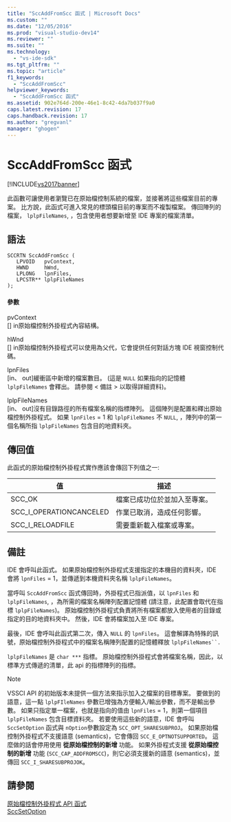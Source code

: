 ```yaml
---
title: "SccAddFromScc 函式 | Microsoft Docs"
ms.custom: ""
ms.date: "12/05/2016"
ms.prod: "visual-studio-dev14"
ms.reviewer: ""
ms.suite: ""
ms.technology: 
  - "vs-ide-sdk"
ms.tgt_pltfrm: ""
ms.topic: "article"
f1_keywords: 
  - "SccAddFromScc"
helpviewer_keywords: 
  - "SccAddFromScc 函式"
ms.assetid: 902e764d-200e-46e1-8c42-4da7b037f9a0
caps.latest.revision: 17
caps.handback.revision: 17
ms.author: "gregvanl"
manager: "ghogen"
---
```

# SccAddFromScc 函式
[!INCLUDE[vs2017banner](../code-quality/includes/vs2017banner.md)]

此函數可讓使用者瀏覽已在原始檔控制系統的檔案，並接著將這些檔案目前的專案。 比方說，此函式可進入常見的標頭檔目前的專案而不複製檔案。 傳回陣列的檔案， `lplpFileNames`, ，包含使用者想要新增至 IDE 專案的檔案清單。  
  
## 語法  
  
```cpp#  
SCCRTN SccAddFromScc (  
   LPVOID   pvContext,  
   HWND     hWnd,  
   LPLONG   lpnFiles,  
   LPCSTR** lplpFileNames  
);  
```  
  
#### 參數  
 pvContext  
 \[\] in原始檔控制外掛程式內容結構。  
  
 hWnd  
 \[\] in原始檔控制外掛程式可以使用為父代，它會提供任何對話方塊 IDE 視窗控制代碼。  
  
 lpnFiles  
 \[in、 out\]緩衝區中新增的檔案數目。 \(這是 `NULL` 如果指向的記憶體 `lplpFileNames` 會釋出。 請參閱 \< 備註 \> 以取得詳細資料\)。  
  
 lplpFileNames  
 \[in、 out\]沒有目錄路徑的所有檔案名稱的指標陣列。 這個陣列是配置和釋出原始檔控制外掛程式。 如果 `lpnFiles` \= 1 和 `lplpFileNames` 不 `NULL`, ，陣列中的第一個名稱所指 `lplpFileNames` 包含目的地資料夾。  
  
## 傳回值  
 此函式的原始檔控制外掛程式實作應該會傳回下列值之一:  
  
|值|描述|  
|-------|--------|  
|SCC\_OK|檔案已成功位於並加入至專案。|  
|SCC\_I\_OPERATIONCANCELED|作業已取消，造成任何影響。|  
|SCC\_I\_RELOADFILE|需要重新載入檔案或專案。|  
  
## 備註  
 IDE 會呼叫此函式。 如果原始檔控制外掛程式支援指定的本機目的資料夾，IDE 會將 `lpnFiles` \= 1，並傳遞到本機資料夾名稱 `lplpFileNames`。  
  
 當呼叫 `SccAddFromScc` 函式傳回時，外掛程式已指派值，以 `lpnFiles` 和 `lplpFileNames`, ，為所需的檔案名稱陣列配置記憶體 \(請注意，此配置會取代在指標 `lplpFileNames`\)。 原始檔控制外掛程式負責將所有檔案都放入使用者的目錄或指定的目的地資料夾中。 然後，IDE 會將檔案加入至 IDE 專案。  
  
 最後，IDE 會呼叫此函式第二次，傳入 `NULL` 的 `lpnFiles`。 這會解譯為特殊的訊號，原始檔控制外掛程式中的檔案名稱陣列配置的記憶體釋放 `lplpFileNames``.`  
  
 `lplpFileNames` 是 `char ***` 指標。 原始檔控制外掛程式會將檔案名稱，因此，以標準方式傳遞的清單，此 api 的指標陣列的指標。  
  
> [!NOTE]
>  VSSCI API 的初始版本未提供一個方法來指示加入之檔案的目標專案。 要做到的語意，這一點 `lplpFIleNames` 參數已增強為方便輸入\/輸出參數，而不是輸出參數。 如果只指定單一檔案，也就是指向的值由 `lpnFiles` \= 1，則第一個項目 `lplpFileNames` 包含目標資料夾。 若要使用這些新的語意，IDE 會呼叫 `SccSetOption` 函式與 `nOption`參數設定為 `SCC_OPT_SHARESUBPROJ`。 如果原始檔控制外掛程式不支援語意 \(semantics\)，它會傳回 `SCC_E_OPTNOTSUPPORTED`。 這麼做的話會停用使用 **從原始檔控制的新增** 功能。 如果外掛程式支援 **從原始檔控制的新增** 功能 \(`SCC_CAP_ADDFROMSCC`\)，則它必須支援新的語意 \(semantics\)，並傳回 `SCC_I_SHARESUBPROJOK`。  
  
## 請參閱  
 [原始檔控制外掛程式 API 函式](../extensibility/source-control-plug-in-api-functions.md)   
 [SccSetOption](../extensibility/sccsetoption-function.md)